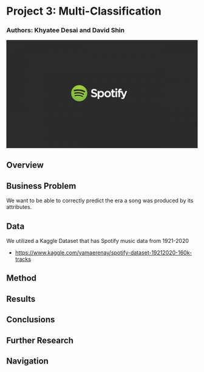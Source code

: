 # Project 3: Multi-Classification
### Authors: Khyatee Desai and David Shin

![img](./images/banner.jpg)

## Overview
## Business Problem

We want to be able to correctly predict the era a song was produced by its attributes. 
## Data

We utilized a Kaggle Dataset that has Spotify music data from 1921-2020
*  https://www.kaggle.com/yamaerenay/spotify-dataset-19212020-160k-tracks
## Method
## Results
## Conclusions
## Further Research
## Navigation

